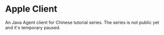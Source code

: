 # Apple Client
An Java Agent client for Chinese tutorial series. The series is not public yet and it's temporary paused.
